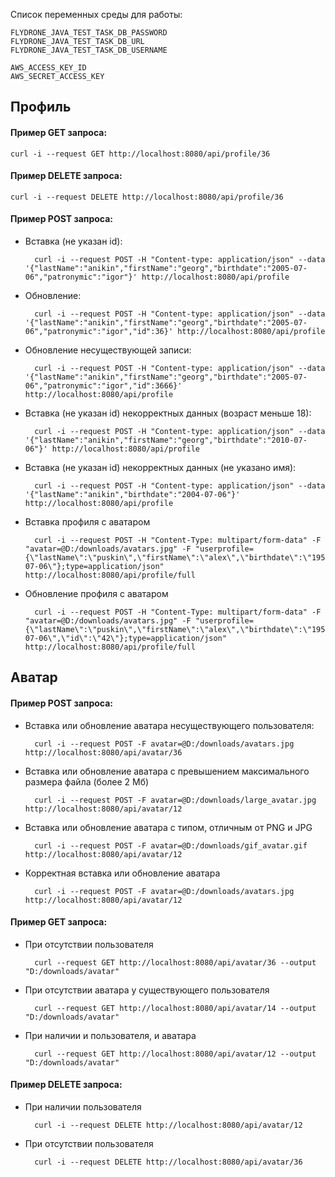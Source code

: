 Список переменных среды для работы:

    FLYDRONE_JAVA_TEST_TASK_DB_PASSWORD
    FLYDRONE_JAVA_TEST_TASK_DB_URL
    FLYDRONE_JAVA_TEST_TASK_DB_USERNAME
    
    AWS_ACCESS_KEY_ID
    AWS_SECRET_ACCESS_KEY

## Профиль

#### Пример GET запроса:

    curl -i --request GET http://localhost:8080/api/profile/36

#### Пример DELETE запроса:

    curl -i --request DELETE http://localhost:8080/api/profile/36

#### Пример POST запроса:
- Вставка (не указан id):

        curl -i --request POST -H "Content-type: application/json" --data '{"lastName":"anikin","firstName":"georg","birthdate":"2005-07-06","patronymic":"igor"}' http://localhost:8080/api/profile

- Обновление:  
    
        curl -i --request POST -H "Content-type: application/json" --data '{"lastName":"anikin","firstName":"georg","birthdate":"2005-07-06","patronymic":"igor","id":36}' http://localhost:8080/api/profile

- Обновление несуществующей записи:  

        curl -i --request POST -H "Content-type: application/json" --data '{"lastName":"anikin","firstName":"georg","birthdate":"2005-07-06","patronymic":"igor","id":3666}' http://localhost:8080/api/profile

- Вставка (не указан id) некорректных данных (возраст меньше 18):  

        curl -i --request POST -H "Content-type: application/json" --data '{"lastName":"anikin","firstName":"georg","birthdate":"2010-07-06"}' http://localhost:8080/api/profile

- Вставка (не указан id) некорректных данных (не указано имя):  

        curl -i --request POST -H "Content-type: application/json" --data '{"lastName":"anikin","birthdate":"2004-07-06"}' http://localhost:8080/api/profile

- Вставка профиля с аватаром

        curl -i --request POST -H "Content-Type: multipart/form-data" -F "avatar=@D:/downloads/avatars.jpg" -F "userprofile={\"lastName\":\"puskin\",\"firstName\":\"alex\",\"birthdate\":\"1950-07-06\"};type=application/json" http://localhost:8080/api/profile/full

- Обновление профиля с аватаром

        curl -i --request POST -H "Content-Type: multipart/form-data" -F "avatar=@D:/downloads/avatars.jpg" -F "userprofile={\"lastName\":\"puskin\",\"firstName\":\"alex\",\"birthdate\":\"1950-07-06\",\"id\":\"42\"};type=application/json" http://localhost:8080/api/profile/full

## Аватар

#### Пример POST запроса:

- Вставка или обновление аватара несуществующего пользователя:

        curl -i --request POST -F avatar=@D:/downloads/avatars.jpg http://localhost:8080/api/avatar/36

- Вставка или обновление аватара с превышением максимального размера файла (более 2 Мб)

        curl -i --request POST -F avatar=@D:/downloads/large_avatar.jpg http://localhost:8080/api/avatar/12      

- Вставка или обновление аватара с типом, отличным от PNG и JPG

        curl -i --request POST -F avatar=@D:/downloads/gif_avatar.gif http://localhost:8080/api/avatar/12 

- Корректная вставка или обновление аватара

        curl -i --request POST -F avatar=@D:/downloads/avatars.jpg http://localhost:8080/api/avatar/12 

#### Пример GET запроса:

- При отсутствии пользователя

        curl --request GET http://localhost:8080/api/avatar/36 --output "D:/downloads/avatar"

- При отсутствии аватара у существующего пользователя

        curl --request GET http://localhost:8080/api/avatar/14 --output "D:/downloads/avatar"

- При наличии и пользователя, и аватара

        curl --request GET http://localhost:8080/api/avatar/12 --output "D:/downloads/avatar"

#### Пример DELETE запроса:
   
- При наличии пользователя

        curl -i --request DELETE http://localhost:8080/api/avatar/12

- При отсутствии пользователя

        curl -i --request DELETE http://localhost:8080/api/avatar/36
